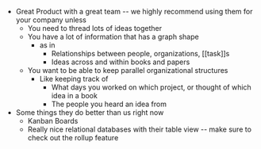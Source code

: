 - Great Product with a great team -- we highly recommend using them for your company unless
    - You need to thread lots of ideas together
    - You have a lot of information that has a graph shape
        - as in
            - Relationships between people, organizations, [[task]]s
            - Ideas across and within books and papers
    - You want to be able to keep parallel organizational structures 
        - Like keeping track of
            - What days you worked on which project, or thought of which idea in a book
            - The people you heard an idea from
- Some things they do better than us right now
    - Kanban Boards
    - Really nice relational databases with their table view -- make sure to check out the rollup feature
